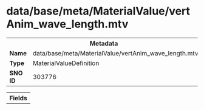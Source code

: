 <h1>data/base/meta/MaterialValue/vertAnim_wave_length.mtv</h1><table><tr><th colspan="100%">Metadata</th></tr><tr><td><b>Name</b></td><td>data/base/meta/MaterialValue/vertAnim_wave_length.mtv</td></tr><tr><td><b>Type</b></td><td>MaterialValueDefinition</td></tr><tr><td><b>SNO ID</b></td><td>303776</td></tr></table>

<table><tr><th colspan="100%">Fields</th></tr></table>

